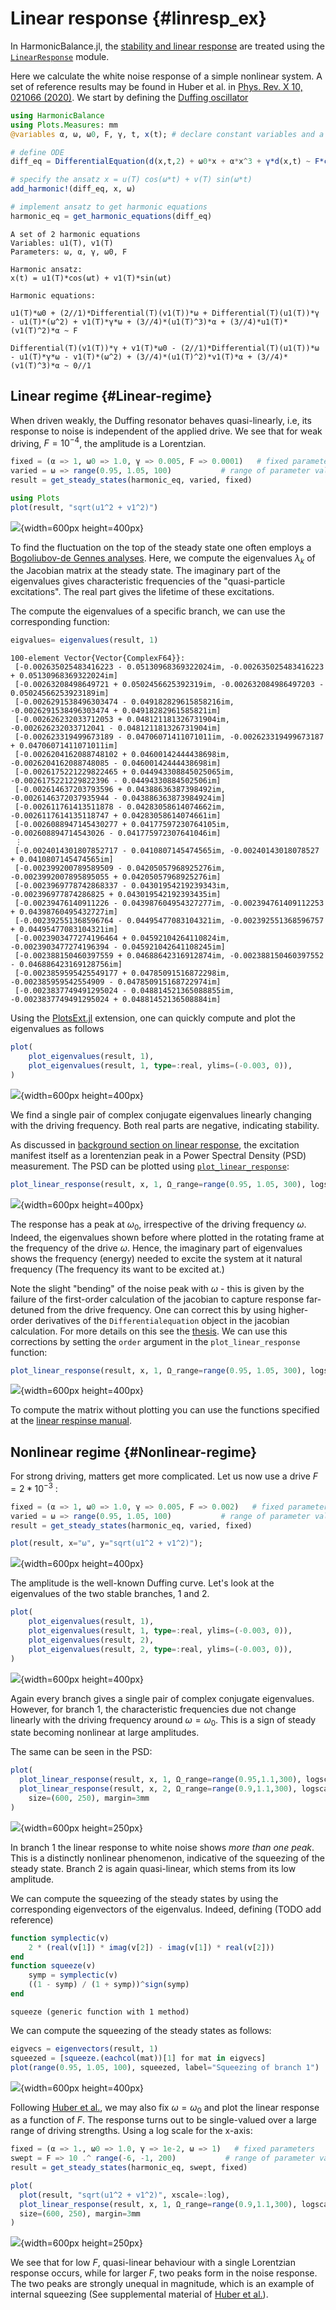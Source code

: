 
# Linear response {#linresp_ex}

In HarmonicBalance.jl, the [stability and linear response](/background/stability_response#linresp_background) are treated using the [`LinearResponse`](/manual/linear_response#linresp_man) module.

Here we calculate the white noise response of a simple nonlinear system. A set of reference results may be found in Huber et al. in [Phys. Rev. X 10, 021066 (2020)](https://doi.org/10.1103/PhysRevX.10.021066). We start by defining the [Duffing oscillator](/tutorials/steady_states#Duffing)

```julia
using HarmonicBalance
using Plots.Measures: mm
@variables α, ω, ω0, F, γ, t, x(t); # declare constant variables and a function x(t)

# define ODE
diff_eq = DifferentialEquation(d(x,t,2) + ω0*x + α*x^3 + γ*d(x,t) ~ F*cos(ω*t), x)

# specify the ansatz x = u(T) cos(ω*t) + v(T) sin(ω*t)
add_harmonic!(diff_eq, x, ω)

# implement ansatz to get harmonic equations
harmonic_eq = get_harmonic_equations(diff_eq)
```


```ansi
A set of 2 harmonic equations
Variables: u1(T), v1(T)
Parameters: ω, α, γ, ω0, F

Harmonic ansatz: 
x(t) = u1(T)*cos(ωt) + v1(T)*sin(ωt)

Harmonic equations:

u1(T)*ω0 + (2//1)*Differential(T)(v1(T))*ω + Differential(T)(u1(T))*γ - u1(T)*(ω^2) + v1(T)*γ*ω + (3//4)*(u1(T)^3)*α + (3//4)*u1(T)*(v1(T)^2)*α ~ F

Differential(T)(v1(T))*γ + v1(T)*ω0 - (2//1)*Differential(T)(u1(T))*ω - u1(T)*γ*ω - v1(T)*(ω^2) + (3//4)*(u1(T)^2)*v1(T)*α + (3//4)*(v1(T)^3)*α ~ 0//1

```


## Linear regime {#Linear-regime}

When driven weakly, the Duffing resonator behaves quasi-linearly, i.e, its response to noise is independent of the applied drive. We see that for weak driving, $F = 10^{-4}$, the amplitude is a Lorentzian.

```julia
fixed = (α => 1, ω0 => 1.0, γ => 0.005, F => 0.0001)   # fixed parameters
varied = ω => range(0.95, 1.05, 100)           # range of parameter values
result = get_steady_states(harmonic_eq, varied, fixed)

using Plots
plot(result, "sqrt(u1^2 + v1^2)")
```

![](elxlhmu.png){width=600px height=400px}

To find the fluctuation on the top of the steady state one often employs a [Bogoliubov-de Gennes analyses](https://en.wikipedia.org/wiki/Linear_dynamical_system). Here, we compute the eigenvalues $\lambda_k$ of the Jacobian matrix at the steady state. The imaginary part of the eigenvalues gives characteristic frequencies of the &quot;quasi-particle excitations&quot;. The real part gives the lifetime of these excitations.

The compute the eigenvalues of a specific branch, we can use the corresponding function:

```julia
eigvalues= eigenvalues(result, 1)
```


```ansi
100-element Vector{Vector{ComplexF64}}:
 [-0.002635025483416223 - 0.05130968369322024im, -0.002635025483416223 + 0.05130968369322024im]
 [-0.00263208498649721 + 0.0502456625392319im, -0.002632084986497203 - 0.05024566253923189im]
 [-0.0026291538496303474 - 0.049182829615858216im, -0.0026291538496303474 + 0.04918282961585821im]
 [-0.002626232033712053 + 0.048121181326731904im, -0.002626232033712041 - 0.048121181326731904im]
 [-0.002623319499673189 - 0.04706071411071011im, -0.002623319499673187 + 0.04706071411071011im]
 [-0.0026204162088748102 + 0.04600142444438698im, -0.0026204162088748085 - 0.04600142444438698im]
 [-0.0026175221229822465 + 0.044943308845025065im, -0.0026175221229822396 - 0.04494330884502506im]
 [-0.002614637203793596 + 0.04388636387398492im, -0.0026146372037935944 - 0.043886363873984924im]
 [-0.002611761413511878 - 0.04283058614074662im, -0.0026117614135118747 + 0.04283058614074661im]
 [-0.0026088947145430277 + 0.04177597230764105im, -0.002608894714543026 - 0.041775972307641046im]
 ⋮
 [-0.0024014301807852717 - 0.0410807145474565im, -0.00240143018078527 + 0.0410807145474565im]
 [-0.002399200789589509 - 0.04205057968925276im, -0.0023992007895895055 + 0.04205057968925276im]
 [-0.0023969778742868337 - 0.04301954219239343im, -0.002396977874286825 + 0.043019542192393435im]
 [-0.00239476140911226 - 0.043987604954327277im, -0.002394761409112253 + 0.04398760495432727im]
 [-0.002392551368596764 - 0.04495477083104321im, -0.002392551368596757 + 0.04495477083104321im]
 [-0.0023903477274196464 + 0.04592104264110824im, -0.0023903477274196394 - 0.045921042641108245im]
 [-0.002388150460397559 + 0.04688642316912874im, -0.002388150460397552 - 0.046886423169128756im]
 [-0.0023859595425549177 + 0.04785091516872298im, -0.002385959542554909 - 0.047850915168722974im]
 [-0.0023837749491295024 - 0.048814521365088855im, -0.0023837749491295024 + 0.04881452136508884im]
```


Using the [PlotsExt.jl](/manual/plotting#plotting) extension, one can quickly compute and plot the eigenvalues as follows

```julia
plot(
    plot_eigenvalues(result, 1),
    plot_eigenvalues(result, 1, type=:real, ylims=(-0.003, 0)),
)
```

![](zynyotl.png){width=600px height=400px}

We find a single pair of complex conjugate eigenvalues linearly changing with the driving frequency. Both real parts are negative, indicating stability.

As discussed in [background section on linear response](/background/stability_response#linresp_background), the excitation manifest itself as a lorentenzian peak in a Power Spectral Density (PSD) measurement. The PSD can be plotted using [`plot_linear_response`](/manual/linear_response#linresp_man):

```julia
plot_linear_response(result, x, 1, Ω_range=range(0.95, 1.05, 300), logscale=true)
```

![](zbcjagv.png){width=600px height=400px}

The response has a peak at $\omega_0$, irrespective of the driving frequency $\omega$. Indeed, the eigenvalues shown before where plotted in the rotating frame at the frequency of the drive $\omega$. Hence, the imaginary part of eigenvalues shows the frequency (energy) needed to excite the system at it natural frequency (The frequency its want to be excited at.)

Note the slight &quot;bending&quot; of the noise peak with $\omega$ - this is given by the failure of the first-order calculation of the jacobian to capture response far-detuned from the drive frequency. One can correct this by using higher-order derivatives of the `Differentialequation` object in the jacobian calculation. For more details on this see the [thesis](https://www.doi.org/10.3929/ethz-b-000589190). We can use this corrections by setting the `order` argument in the `plot_linear_response` function:

```julia
plot_linear_response(result, x, 1, Ω_range=range(0.95, 1.05, 300), logscale=true, order=2)
```

![](ojvbsab.png){width=600px height=400px}

To compute the matrix without plotting you can use the functions specified at the [linear respinse manual](/manual/linear_response#linresp_man).

## Nonlinear regime {#Nonlinear-regime}

For strong driving, matters get more complicated. Let us now use a drive $F = 2*10^{-3}$ :

```julia
fixed = (α => 1, ω0 => 1.0, γ => 0.005, F => 0.002)   # fixed parameters
varied = ω => range(0.95, 1.05, 100)           # range of parameter values
result = get_steady_states(harmonic_eq, varied, fixed)

plot(result, x="ω", y="sqrt(u1^2 + v1^2)");
```

![](ofcvpfh.png){width=600px height=400px}

The amplitude is the well-known Duffing curve. Let&#39;s look at the eigenvalues of the two stable branches, 1 and 2.

```julia
plot(
    plot_eigenvalues(result, 1),
    plot_eigenvalues(result, 1, type=:real, ylims=(-0.003, 0)),
    plot_eigenvalues(result, 2),
    plot_eigenvalues(result, 2, type=:real, ylims=(-0.003, 0)),
)
```

![](jqyuogl.png){width=600px height=400px}

Again every branch gives a single pair of complex conjugate eigenvalues. However, for branch 1, the characteristic frequencies due not change linearly with the driving frequency around $\omega=\omega_0$. This is a sign of steady state becoming nonlinear at large amplitudes.

The same can be seen in the PSD:

```julia
plot(
  plot_linear_response(result, x, 1, Ω_range=range(0.95,1.1,300), logscale=true),
  plot_linear_response(result, x, 2, Ω_range=range(0.9,1.1,300), logscale=true),
    size=(600, 250), margin=3mm
)
```

![](paxclrz.png){width=600px height=250px}

In branch 1 the linear response to white noise shows _more than one peak_. This is a distinctly nonlinear phenomenon, indicative of the squeezing of the steady state. Branch 2 is again quasi-linear, which stems from its low amplitude.

We can compute the squeezing of the steady states by using the corresponding eigenvectors of the eigenvalus. Indeed, defining (TODO add reference)

```julia
function symplectic(v)
    2 * (real(v[1]) * imag(v[2]) - imag(v[1]) * real(v[2]))
end
function squeeze(v)
    symp = symplectic(v)
    ((1 - symp) / (1 + symp))^sign(symp)
end
```


```ansi
squeeze (generic function with 1 method)
```


We can compute the squeezing of the steady states as follows:

```julia
eigvecs = eigenvectors(result, 1)
squeezed = [squeeze.(eachcol(mat))[1] for mat in eigvecs]
plot(range(0.95, 1.05, 100), squeezed, label="Squeezing of branch 1")
```

![](sfmlxfy.png){width=600px height=400px}

Following [Huber et al.](https://doi.org/10.1103/PhysRevX.10.021066), we may also fix $\omega = \omega_0$ and plot the linear response as a function of $F$. The response turns out to be single-valued over a large range of driving strengths. Using a log scale for the x-axis:

```julia
fixed = (α => 1., ω0 => 1.0, γ => 1e-2, ω => 1)   # fixed parameters
swept = F => 10 .^ range(-6, -1, 200)           # range of parameter values
result = get_steady_states(harmonic_eq, swept, fixed)

plot(
  plot(result, "sqrt(u1^2 + v1^2)", xscale=:log),
  plot_linear_response(result, x, 1, Ω_range=range(0.9,1.1,300), logscale=true, xscale=:log),
  size=(600, 250), margin=3mm
)
```

![](fktfxjl.png){width=600px height=250px}

We see that for low $F$, quasi-linear behaviour with a single Lorentzian response occurs, while for larger $F$, two peaks form in the noise response. The two peaks are strongly unequal in magnitude, which is an example of internal squeezing (See supplemental material of [Huber et al.](https://doi.org/10.1103/PhysRevX.10.021066)).
